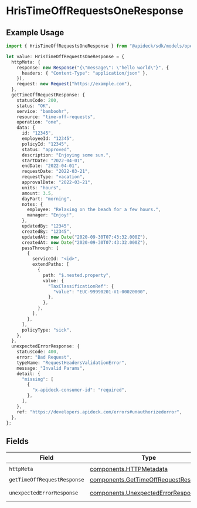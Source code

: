 # HrisTimeOffRequestsOneResponse

## Example Usage

```typescript
import { HrisTimeOffRequestsOneResponse } from "@apideck/sdk/models/operations";

let value: HrisTimeOffRequestsOneResponse = {
  httpMeta: {
    response: new Response("{\"message\": \"hello world\"}", {
      headers: { "Content-Type": "application/json" },
    }),
    request: new Request("https://example.com"),
  },
  getTimeOffRequestResponse: {
    statusCode: 200,
    status: "OK",
    service: "bamboohr",
    resource: "time-off-requests",
    operation: "one",
    data: {
      id: "12345",
      employeeId: "12345",
      policyId: "12345",
      status: "approved",
      description: "Enjoying some sun.",
      startDate: "2022-04-01",
      endDate: "2022-04-01",
      requestDate: "2022-03-21",
      requestType: "vacation",
      approvalDate: "2022-03-21",
      units: "hours",
      amount: 3.5,
      dayPart: "morning",
      notes: {
        employee: "Relaxing on the beach for a few hours.",
        manager: "Enjoy!",
      },
      updatedBy: "12345",
      createdBy: "12345",
      updatedAt: new Date("2020-09-30T07:43:32.000Z"),
      createdAt: new Date("2020-09-30T07:43:32.000Z"),
      passThrough: [
        {
          serviceId: "<id>",
          extendPaths: [
            {
              path: "$.nested.property",
              value: {
                "TaxClassificationRef": {
                  "value": "EUC-99990201-V1-00020000",
                },
              },
            },
          ],
        },
      ],
      policyType: "sick",
    },
  },
  unexpectedErrorResponse: {
    statusCode: 400,
    error: "Bad Request",
    typeName: "RequestHeadersValidationError",
    message: "Invalid Params",
    detail: {
      "missing": [
        {
          "x-apideck-consumer-id": "required",
        },
      ],
    },
    ref: "https://developers.apideck.com/errors#unauthorizederror",
  },
};
```

## Fields

| Field                                                                                        | Type                                                                                         | Required                                                                                     | Description                                                                                  |
| -------------------------------------------------------------------------------------------- | -------------------------------------------------------------------------------------------- | -------------------------------------------------------------------------------------------- | -------------------------------------------------------------------------------------------- |
| `httpMeta`                                                                                   | [components.HTTPMetadata](../../models/components/httpmetadata.md)                           | :heavy_check_mark:                                                                           | N/A                                                                                          |
| `getTimeOffRequestResponse`                                                                  | [components.GetTimeOffRequestResponse](../../models/components/gettimeoffrequestresponse.md) | :heavy_minus_sign:                                                                           | TimeOffRequests                                                                              |
| `unexpectedErrorResponse`                                                                    | [components.UnexpectedErrorResponse](../../models/components/unexpectederrorresponse.md)     | :heavy_minus_sign:                                                                           | Unexpected error                                                                             |